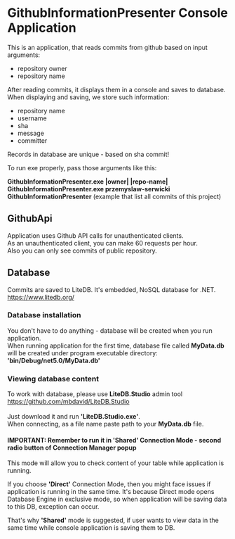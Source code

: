 # GithubInformationPresenter Console Application

This is an application, that reads commits from github based on input arguments:
* repository owner
* repository name

After reading commits, it displays them in a console and saves to database.
<br>
When displaying and saving, we store such information:
* repository name
* username
* sha
* message
* committer

Records in database are unique - based on sha commit!

To run exe properly, pass those arguments like this:
<br>

<b>GithubInformationPresenter.exe |owner| |repo-name|</b><br>
<b>GithubInformationPresenter.exe przemyslaw-serwicki GithubInformationPresenter</b> (example that list all commits of this project)

## GithubApi
Application uses Github API calls for unauthenticated clients.
<br>
As an unauthenticated client, you can make 60 requests per hour.
<br>
Also you can only see commits of public repository.

## Database
Commits are saved to LiteDB. It's embedded, NoSQL database for .NET.
<br>
https://www.litedb.org/

### Database installation
You don't have to do anything - database will be created when you run application.
<br>
When running application for the first time, database file called <b>MyData.db</b> will be created under program executable directory:
<br>
<b>'bin/Debug/net5.0/MyData.db'</b>

### Viewing database content
To work with database, please use <b>LiteDB.Studio</b> admin tool
<br>
https://github.com/mbdavid/LiteDB.Studio
<br>
<br>
Just download it and run <b>'LiteDB.Studio.exe'</b>.
<br>
When connecting, as a file name paste path to your <b>MyData.db</b> file.

#### IMPORTANT: Remember to run it in 'Shared' Connection Mode - second radio button of Connection Manager popup
This mode will allow you to check content of your table while application is running.

If you choose <b>'Direct'</b> Connection Mode, then you might face issues if application is running in the same time.
It's because Direct mode opens Database Engine in exclusive mode, so when application will be saving data to this DB, exception can occur.

That's why <b>'Shared'</b> mode is suggested, if user wants to view data in the same time while console application is saving them to DB.


